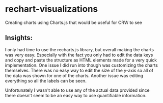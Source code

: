 # rechart-visualizations
Creating charts using Charts.js that would be useful for CRW to see

## Insights:
I only had time to use the recharts.js library, but overall making the charts was very easy. Especially with the fact you only had to edit the data keys and copy and paste the structure as HTML elements made for a very quick implementation. One issue I did run into though was customizing the charts themselves. There was no easy way to edit the size of the y-axis so all of the data was shown for one of the charts. Another issue was editing everything so all the labels can be seen.

Unfortunately I wasn't able to use any of the actual data provided since there doesn't seem to be an easy way to use quantifiable information.

